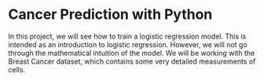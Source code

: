 #  Cancer Prediction with Python
In this project, we will see how to train a logistic regression model. This is intended as an introduction to logistic regression. However, we will not go through the mathematical intuition of the model.   We will be working with the Breast Cancer dataset, which contains some very detailed measurements of cells. 
